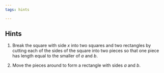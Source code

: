 ```yaml
---
tags: hints

---
```


## Hints

1. Break the square with side $x$ into two squares and two rectangles by cutting each of
   the sides of the square into two pieces so that one piece has length equal to the
   smaller of $a$ and $b$.

2. Move the pieces around to form a rectangle with sides $a$ and $b$.
